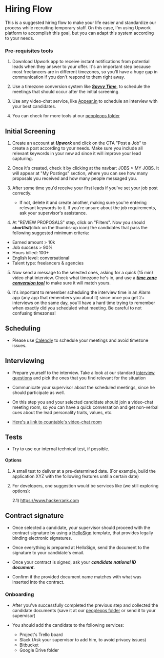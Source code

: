 # Hiring Flow

This is a suggested hiring flow to make your life easier and standardize our process while recruiting temporary staff. On this case, I'm using Upwork platform to accomplish this goal, but you can adapt this system according to your needs.

### Pre-requisites tools

1) Download Upwork app to receive instant notifications from potential leads when they answer to your offer. It's an important step because most freelancers are in different timezones, so you'll have a huge gap in communication if you don't respond to them right away.

2) Use a timezone conversion system like [***Savvy Time***](https://savvytime.com/converter/pdt-to-ist), to schedule the meetings that should occur after the initial screening.

3) Use any video-chat service, like [Appear.in](http://appear.in/countable) to schedule an interview with your best candidates.

4) You can check for more tools at our [peopleops folder](https://drive.google.com/drive/folders/1HY7LPI_h5F5WxaTW5v-1_DMUXcJIjjh1)

## Initial Screening

1) Create an account at ***Upwork*** and click on the CTA "Post a Job" to create a post according to your needs. Make sure you include all relevant keywords in your new ad since it will improve your lead capturing.

2) Once it's created, check it by clicking at the navbar: JOBS > MY JOBS. It will appear at "My Postings" section, where you can see how many proposals you received and how many people messaged you.

3) After some time you'd receive your first leads if you've set your job post correctly.
     - If not, delete it and create another, making sure you're entering relevant keywords to it. If you're unsure about the job requirements, ask your supervisor's assistance.

4) At "REVIEW PROPOSALS" step, click on "Filters". Now you should ***shortlist***(click on the thumbs-up icon) the candidates that pass the following suggested minimum criteria:
 - Earned amount > 10k
 - Job success > 90%
 - Hours billed: 100+
- English level: conversational
- Talent type: freelancers & agencies

5) Now send a message to the selected ones, asking for a quick (15 min) video chat interview. Check what timezone he's in, and use a [***time zone conversion tool***](https://savvytime.com/converter/pdt-to-ist) to make sure it will match yours.

6) It's important to remember scheduling the interview time in an Alarm app (any app that remembers you about it) since once you get 2+ interviews on the same day, you'll have a hard time trying to remember when exactly did you scheduled what meeting.  Be careful to not confusing timezones!

## Scheduling

- Please use [Calendly](https://calendly.com/) to schedule your meetings and avoid timezone issues.


## Interviewing

- Prepare yourself to the interview. Take a look at our standard [interview questions](https://docs.google.com/document/d/130KCrw5WGYTGgJYKBVec3iEXxKkNoEkm1urHzEWznMo/edit#heading=h.7h8atrac1axk) and pick the ones that you find relevant for the situation

- Communicate your supervisor about the scheduled meetings, since he should participate as well.

- On this step you and your selected candidate should join a video-chat meeting room, so you can have a quick conversation and get non-verbal cues about the lead personality traits, values, etc.

 - [Here's a link to countable's video-chat room](http://appear.in/countable)



## Tests

- Try to use our internal technical test, if possible.

#### Options
1) A small test to deliver at a pre-determined date. (For example, build the application XYZ with the following features until a certain date)

2) For developers, one suggestion would be services like (we still exploring options):

    2.1) https://www.hackerrank.com


## Contract signature

- Once selected a candidate, your supervisor should proceed with the contract signature by using a [HelloSign](https://hellosign.com) template, that provides legally binding electronic signatures.

- Once everything is prepared at HelloSign, send the document to the signature to your candidate's email.

- Once your contract is signed, ask your ***candidate national ID document***. 

- Confirm if the provided document name matches with what was inserted into the contract.

### Onboarding

- After you've successfully completed the previous step and collected the candidate documents (save it at our [peopleops folder](https://drive.google.com/drive/folders/1HY7LPI_h5F5WxaTW5v-1_DMUXcJIjjh1) or send it to your supervisor)

- You should add the candidate to the following services:
    - Project's Trello board
    - Slack (Ask your supervisor to add him, to avoid privacy issues)
    - Bitbucket
    - Google Drive folder


